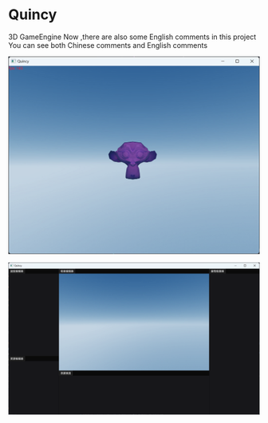 # Quincy
3D GameEngine
Now ,there are also some English comments in this project 
You can see both Chinese comments and English comments 

![](./docs/imgs/game.png)

![](./docs/imgs/editor.png)